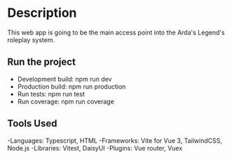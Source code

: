 # Description

This web app is going to be the main access point into the Arda's Legend's roleplay system.

## Run the project

- Development build: npm run dev
- Production build: npm run production
- Run tests: npm run test
- Run coverage: npm run coverage


## Tools Used

-Languages: Typescript, HTML
-Frameworks: Vite for Vue 3, TailwindCSS, Node.js
-Libraries: Vitest, DaisyUI
-Plugins: Vue router, Vuex


